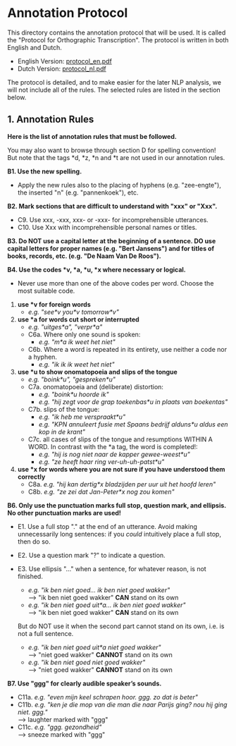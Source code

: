 # Annotation Protocol

This directory contains the annotation protocol that will be used. It is called the
"Protocol for Orthographic Transcription". The protocol is written in both English
and Dutch.
- English Version: [protocol_en.pdf](protocol_en.pdf)
- Dutch Version: [protocol_nl.pdf](protocol_nl.pdf)


The protocol is detailed, and to make easier for the later NLP analysis, we will not
include all of the rules. The selected rules are listed in the section below.

## 1. Annotation Rules

**Here is the list of annotation rules that must be followed.**

You may also want to browse through section D for spelling convention! \
But note that the tags \*d, \*z, \*n and \*t are not used in our annotation rules.


**B1. Use the new spelling.**
- Apply the new rules also to the placing of hyphens (e.g. "zee-engte"), the inserted
"n" (e.g. "pannenkoek"), etc.

**B2. Mark sections that are difficult to understand with "xxx" or "Xxx".**
- C9. Use xxx, -xxx, xxx- or -xxx- for incomprehensible utterances.
- C10. Use Xxx with incomprehensible personal names or titles.

**B3. Do NOT use a capital letter at the beginning of a sentence. DO use capital
letters for proper names (e.g. "Bert Jansens") and for titles of books, records, etc.
(e.g. "De Naam Van De Roos").**

**B4. Use the codes \*v, \*a, \*u, \*x where necessary or logical.**
- Never use more than one of the above codes per word. Choose the most suitable code.
1. **use \*v for foreign words**
   - *e.g. "see\*v you\*v tomorrow\*v"*
2. **use \*a for words cut short or interrupted** 
   - *e.g. "uitges\*a", "verpr\*a"*
   - C6a. Where only one sound is spoken:
     - *e.g. "m\*a ik weet het niet"*
   - C6b. Where a word is repeated in its entirety, use neither a code nor a hyphen.
     - *e.g. "ik ik ik weet het niet"*
3. **use \*u to show onomatopoeia and slips of the tongue**
   - *e.g. "boink\*u", "gespreken\*u"*
   - C7a. onomatopoeia and (deliberate) distortion:
     - *e.g. "boink\*u hoorde ik"*
     - *e.g. "hij zegt voor de grap toekenbas\*u in plaats van boekentas"*
   - C7b. slips of the tongue:
     - *e.g. "ik heb me verspraakt\*u"*
     - *e.g. "KPN annuleert fusie met Spaans bedrijf alduns\*u aldus een kop in de krant"*
   - C7c. all cases of slips of the tongue and resumptions WITHIN A WORD. In contrast
     with the \*a tag, the word is completed!: 
     - *e.g. "hij is nog niet naar de kapper gewee-weest\*u"*
     - *e.g. "ze heeft haar ring ver-uh-uh-patst\*u"*
4. **use \*x for words where you are not sure if you have understood them correctly**
   - C8a. *e.g. "hij kan dertig\*x bladzijden per uur uit het hoofd leren"*
   - C8b. *e.g. "ze zei dat Jan-Peter\*x nog zou komen"*

**B6. Only use the punctuation marks full stop, question mark, and ellipsis. No other
punctuation marks are used!**
- E1. Use a full stop "." at the end of an utterance. Avoid making unnecessarily long
  sentences: if you *could* intuitively place a full stop, then do so.
- E2. Use a question mark "?" to indicate a question.
- E3. Use ellipsis "..." when a sentence, for whatever reason, is not finished.
  - *e.g. "ik ben niet goed... ik ben niet goed wakker"* \
    ⟶ "ik ben niet goed wakker" **CAN** stand on its own
  - *e.g. "ik ben niet goed uit\*a... ik ben niet goed wakker"* \
    ⟶ "ik ben niet goed wakker" **CAN** stand on its own
    
  But do NOT use it when the second part cannot stand on its own, i.e. is not a full
  sentence.
  - *e.g. "ik ben niet goed uit\*a niet goed wakker"* \
    ⟶ "niet goed wakker" **CANNOT** stand on its own
  - *e.g. "ik ben niet goed niet goed wakker"* \
    ⟶ "niet goed wakker" **CANNOT** stand on its own

**B7. Use "ggg" for clearly audible speaker’s sounds.**
- C11a. *e.g. "even mijn keel schrapen hoor. ggg. zo dat is beter"*
- C11b. *e.g. "ken je die mop van die man die naar Parijs ging? nou hij ging niet.
  ggg."* \
  ⟶ laughter marked with "ggg"
- C11c. *e.g. "ggg. gezondheid"* \
  ⟶ sneeze marked with "ggg"
